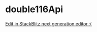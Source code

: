 # double116Api

[Edit in StackBlitz next generation editor ⚡️](https://stackblitz.com/~/github.com/kvartiil/double116Api)